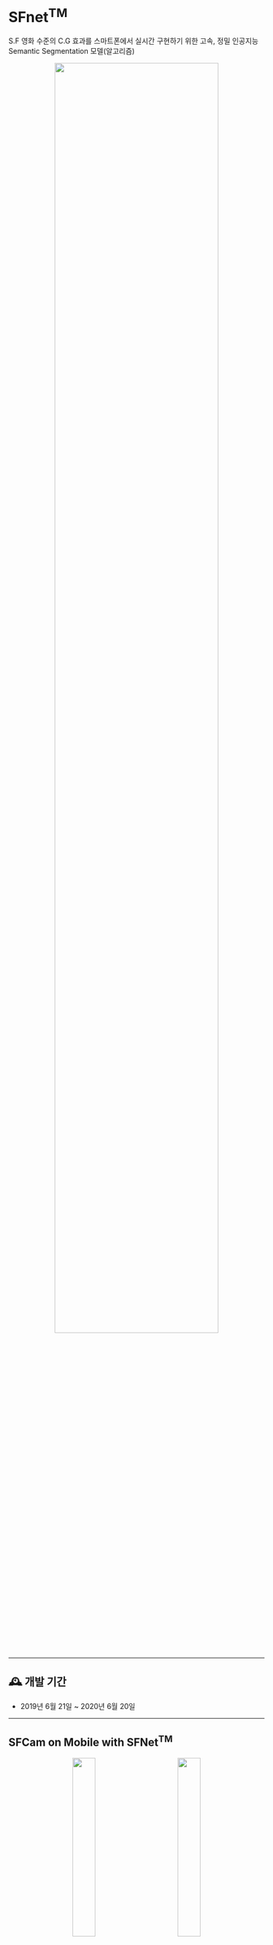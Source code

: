 # SFnet<sup>TM</sup>

S.F 영화 수준의 C.G 효과를 스마트폰에서 실시간 구현하기 위한 고속, 정밀 인공지능 Semantic Segmentation 모델(알고리즘)

<div align="center">
<img width="80%" src="https://github.com/iSPD/SFnet/blob/main/images/SFCamIntro.png"/>
</div>

---

## 🕰️ **개발 기간**

- 2019년 6월 21일 ~ 2020년 6월 20일

---

## SFCam on Mobile with SFNet<sup>TM</sup>

<div align="center">
<img width="30%" src="https://github.com/iSPD/SFnet/blob/main/images/backCamera.gif"/>    <img width="30%" src="https://github.com/iSPD/SFnet/blob/main/images/frontCamera.gif"/>
</div>

---

## 제품 성능

<div align="center">
<img width="45%" src="https://github.com/iSPD/SFnet/blob/main/images/%EC%8B%9C%ED%97%98%EC%84%B1%EC%A0%81%EC%84%9C1.png"/> <img width="45%" src="https://github.com/iSPD/SFnet/blob/main/images/%EC%8B%9C%ED%97%98%EC%84%B1%EC%A0%81%EC%84%9C12.png"/>
</div>

---

## S/C Depth Extraction(단안 카메라 심도 추출)

<div align="center">
<img width="28%" src="https://github.com/iSPD/SFnet/blob/main/images/DepthObje.png"/>    <img width="46%" src="https://github.com/iSPD/SFnet/blob/main/images/DepthPersons.jpg"/>
</div>

- <b>SFNet<sup>TM</sup></b>에서는 양안 카메라 없이 아래와 같은 알고리즘을 이용하여 Depth Map 추출

- 특허등록 기술 : **심도 예측을 이용한 단안카메라 用 아웃포커스 장치 및 방법** 2018.11.15 (10-2018-0140751)

- OpenCV WaterShed사용(**C++**)

- 카메라 실시간(Preview) 화면에 Outer 임의로 설정

- Outer내 다수의 Marker를 배열

- 다수의 Regional Segmentation 생성

- Depth Map 생성

- 가장 많이 겹친 부분을 피사체로 인식. 심도레벨 : 0(최대로 겹칩) ~ 9(겹치는 부분 없음). 총 10레벨 중 높을 수록 심도가 깊음.

<div align="center">
<img width="100%" src="https://github.com/iSPD/SFnet/blob/main/images/%EC%8B%AC%EB%8F%84%EC%98%88%EC%A0%9C.png"/> 
</div>

---

## Motion Recognition

<div align="center">
<img width="55%" src="https://github.com/iSPD/SFnet/blob/main/images/mediapipe.gif"/>
</div>

- 구글에서 제공하는 AI Framework인 MediaPipe에서 Motion Recognition 사용

- <b>SFNet<sup>TM</sup></b>에서는 사람 영역 검출을 위해 사용됨.

- MediaPipe에서는 다양한 비전 AI기능을 파이프라인 형태로 손쉽게 사용할 수 있도록 프레임워크를 제공. 인체를 대상으로 하는 Detect(인식)에 대해서 얼굴인식, 포즈, 객체감지, 모션트레킹 등 다양한 형태의 기능과 모델을 제공함. python등 다양한 언어을 지원하며, <b>SFNet<sup>TM</sup></b>에서는 C++코드를 사용함.

---
      
### 인물 영역 인식 (with Advanced Semantic-Segmentation)

<b>SFNet<sup>TM</sup></b> 은 semantic segmentation을 최적으로 수행하기 위해 DeepLab V3+ 모델에 Quantization, Output Resizing 을 적용한 후 아래 특허기술을 결합하여 고성능 semantic segmentation을 구현하였다.

  #### 개발환경

  ```
  - TensorFlow-Lite   
  - openCV 4.0.x
  ```
    
  #### Tensorflow-lite Build on Android
  
  ``` bash
  $ cd /home/android-sdk
  $ sdkmanager "platform-tools" "platforms;android-28"
  $ Sdkmanager “build-tools;28.0.3”
  $ bazel build --cxxopt='--std=c++11' -c opt --incompatible_remove_native_http_archive=false --fat_apk_cpu=arm64-v8a,armeabi-v7a //tensorflow/contrib/lite/java:tensorflow-lite

  ```
    
  #### Model Optimization
  
  See &rarr; https://www.tensorflow.org/lite/performance/post_training_quantization
    
  #### 인물 세그멘테이션 정확도 향상 특허기술
  
  Semantic Segmentation을 이용한 인물 또는 사물 영역 분할 &rarr; 분할된 영역의 Scale-Down을 통한 Marker 생성 &rarr; 분할된 영역의 Scale-Up을 통한 Outer 생성 &rarr; Re-Segmentation을 위한 Marker와 Outer의 배치 &rarr; Marker 와 Outer 사이의 영역을 Re-Segmentation 하여 정확도를 향상.

  <div align="center">
  <img width="45%" src="https://github.com/iSPD/SFnet/blob/main/images/re-segmentation_1.JPG">  <img width="45%" src="https://github.com/iSPD/SFnet/blob/main/images/re-segmentation_2.JPG">
  </div>
  
  #### 속도 개선 특허기술
  
  다중 모델을 혼용하여 인공지능 Semantic Segmentation 모델의 속도, 정확도 개선

  - 다중 모델 병합 = 고속/저정확도 모델 + 저속/고정확도 모델

  - 피사체 움직임 감지 &rarr; 고속/저정확도 모델 사용, 피사체 움직임 미감지 &rarr; 저속/고정확도 모델 사용 
    
  <div align="center">
  <img width="45%" src="https://github.com/iSPD/SFnet/blob/main/images/speed_improved.JPG"> <img width="45%" src="https://github.com/iSPD/SFnet/blob/main/images/speed_improved2.JPG">
  </div>

---

## Filter Effect Using OpenGL ES2.0 Shader

  - `Cartoon Filter` : 인물 또는 배경의 만화 효과.  GL Shader 기반 Cartoon Effect 로써 bilateral blur filter를 가로, 세로로 단독 1회씩 적용 후, blur factor를 fixed value 화 하여 rendering 속도를 높임 (55msec/frame).
  
  - `Studio Effect` : 인물과 배경이미지 합성 효과. 인물/배경 합성 시, edge 처리를 위한 GL Shader 기반 Feathering 개발. lerp blur filter를 이진화된 세그멘테이션 영역에 적용 후 세그멘테이션 인물에 fragment shader 합성.
  
  - `Beauty Filter` : 화사한 피부 효과
  
  - `OutFocus Effect` : 인물/사물의 배경을 흐릿하게 표현
  
  - `HightLight Effect` : 인물/사물의 배경을 어둡게 표현. 아이폰의 카메라 기능 중 무대조명 효과.  
  
  - Code Example (Beauty Filter)
    ``` JAVA
    public static final String SOURCE_DRAW_FS_BEAUTIFY_FILTER = "" +
            "#extension GL_OES_EGL_image_external : require\n" +
            "precision mediump float;\n" +
            "uniform samplerExternalOES sTexture;\n" +
            "uniform sampler2D sMaskTexture;\n" +
            "uniform sampler2D sGammaTexture;\n" +
            "uniform vec2 imageStep;\n" +
            "uniform float intensity;\n" +
            "uniform int uUseCartoon;\n" +
            "varying vec2 vTexCoord;\n" +

            "vec4 black_edge_effect(vec2 coord, vec4 color) {\n" +
            "      vec4 effect;\n" +
            "      float bk_rate = 1.0;\n" +

            "      effect.r = texture2D(sGammaTexture, vec2(color.r, 0.0)).r * bk_rate;\n" +
            "      effect.g = texture2D(sGammaTexture, vec2(color.g, 0.0)).g * bk_rate;\n" +
            "      effect.b = texture2D(sGammaTexture, vec2(color.b, 0.0)).b * bk_rate;\n" +
            "      effect.a = color.a;\n" +
            "      return effect;\n" +
            "}\n" +

            "void main()\n" +
            "{\n" +
            ...
    ```
    
## Object Detection

<div align="center">
<img width="30%" src="https://github.com/iSPD/SFnet/blob/main/images/obj.gif"/>    <img width="42%" src="https://github.com/iSPD/SFnet/blob/main/images/DepthObje2.png"/>
</div>

- <b>SFNet<sup>TM</sup></b>에서는 아래와 같은 알고리즘을 이용하여 피사체 자동추적

- 특허등록 기술 : **Object Detection의 피사체 자동추적 인식을 통한 심도효과 및 배경처리 방법** 2018.11.15 (10-2018-0140752)

- Object Detection으로 다수의 피사체 인식

- 각 파사체를 표기하는 외곽 박스의 면적 분석

- 각 피사체와 화면 중심 간의 거리 분석

- 각 피사체의 심도(원근) 분석

- Size, 중심과의 Distance, depth의 정보를 이용하여 최종 피사체 선택

---

## SFNet 기술 개발 개요

### 사용모델
- [ssd_mobilenet_v2_quantized_coco](https://github.com/tensorflow/models/blob/master/research/object_detection/g3doc/tf1_detection_zoo.md#:~:text=ssd_mobilenet_v2_quantized_coco)

- [MobileNet-v3](https://github.com/tensorflow/models/blob/master/research/deeplab/g3doc/model_zoo.md)

### 개발 언어
- Java

- C, C++

### 사용 라이브러리
```
- Tensorflow-Lite android

- OpenCV 4.0.x android sdk

- OpenGLES 2.0(Shader)
```
### 기술 내용

<img width="90%" src="https://github.com/iSPD/SFnet/blob/main/images/ObjectDetections.png"/>

- 물체의 경우 : Android preview callback buffer를 이용하여 Preview Data를 Object Detection Model에서 Inference(Minimum Confidence Rate : 0)하여 모든 객체 위치 검출.

- 사람의 경우 : Android preview callback buffer를 이용하여 Preview Data를 Semantic Segmentation Model에서 Inference하여 사람 영역 검출하고 MediaPipe의 [Motion RecognitionMotion Recognition](https://github.com/iSPD/SFnet#motion-recognition)를 이용하여 사람 Skeleton 검출

- Preview Data와 Object Detection 및 Semantic Segmentation, Motion Recognition에서 검출된 객체 위치 및 사람 영역을 이용하여 Jni(Java대비 속도 이슈 때문에 사용)에서 OpenCV를 이용하여 Target 객체 분석하여 정보 추출.

- [**S/C Depth Extraction(단안 카메라 심도 추출)**](https://github.com/iSPD/SFnet#sc-depth-extraction%EB%8B%A8%EC%95%88-%EC%B9%B4%EB%A9%94%EB%9D%BC-%EC%8B%AC%EB%8F%84-%EC%B6%94%EC%B6%9C) 기술에 의해 Depth를 추출하여 Depth Mask 생성

- Android Camera Preview를 OpenCV에서 분석한 Depth 정보로 이용하여, OpenGLES 2.0의 SurfaceTexture를 통해 Shader에 각종 Filter를 적용 후 화면에 그려줌.

- Shader에는 Depth Mask를 이용하여 [**Filter Effect Using OpenGL ES2.0 Shader**](https://github.com/iSPD/SFnet#filter-effect-using-opengl-es20-shader)에 기술 된 필터 및 효과 적용

---
## LICENSE
- [MIT](https://github.com/iSPD/SFnet/blob/main/LICENSE.md)

---
## 문의 사항
- (주)iSPD 정한별 대표
- ispd_paul@outlook.kr
- 010-9930-1791
